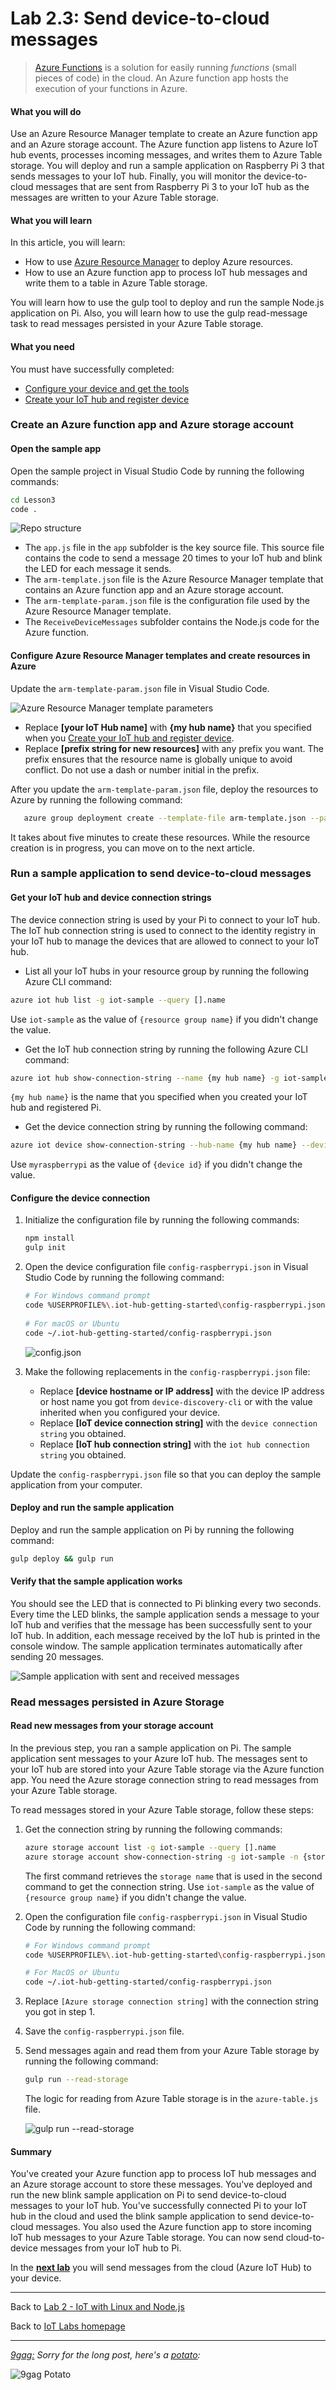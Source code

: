 # Lab 2.3: Send device-to-cloud messages

> [Azure Functions](https://docs.microsoft.com/en-us/azure/azure-functions/functions-overview) is a solution for easily running *functions* (small pieces of code) in the cloud. An Azure function app hosts the execution of your functions in Azure.

#### What you will do
Use an Azure Resource Manager template to create an Azure function app and an Azure storage account. The Azure function app listens to Azure IoT hub events, processes incoming messages, and writes them to Azure Table storage. You will deploy and run a sample application on Raspberry Pi 3 that sends messages to your IoT hub. Finally, you will monitor the device-to-cloud messages that are sent from Raspberry Pi 3 to your IoT hub as the messages are written to your Azure Table storage.

#### What you will learn
In this article, you will learn:

* How to use [Azure Resource Manager](https://docs.microsoft.com/en-us/azure/azure-resource-manager/resource-group-overview) to deploy Azure resources.
* How to use an Azure function app to process IoT hub messages and write them to a table in Azure Table storage.

You will learn how to use the gulp tool to deploy and run the sample Node.js application on Pi.
Also, you will learn how to use the gulp read-message task to read messages persisted in your Azure Table storage.

#### What you need
You must have successfully completed:
* [Configure your device and get the tools](/content/lab-2-configure-your-device-and-get-the-tools.md)
* [Create your IoT hub and register device](/content/lab-2-2-create-your-iot-hub-and-register-device.md)


### Create an Azure function app and Azure storage account 

#### Open the sample app
Open the sample project in Visual Studio Code by running the following commands:

```bash
cd Lesson3
code .
```

![Repo structure](/images/lab2_repo_structure.png)

* The `app.js` file in the `app` subfolder is the key source file. This source file contains the code to send a message 20 times to your IoT hub and blink the LED for each message it sends.
* The `arm-template.json` file is the Azure Resource Manager template that contains an Azure function app and an Azure storage account.
* The `arm-template-param.json` file is the configuration file used by the Azure Resource Manager template.
* The `ReceiveDeviceMessages` subfolder contains the Node.js code for the Azure function.

#### Configure Azure Resource Manager templates and create resources in Azure
Update the `arm-template-param.json` file in Visual Studio Code.

![Azure Resource Manager template parameters](/images/lab2_arm_para.png)

* Replace **[your IoT Hub name]** with **{my hub name}** that you specified when you [Create your IoT hub and register device](/content/lab-2-2-create-your-iot-hub-and-register-device.md).
* Replace **[prefix string for new resources]** with any prefix you want. The prefix ensures that the resource name is globally unique to avoid conflict. Do not use a dash or number initial in the prefix.

After you update the `arm-template-param.json` file, deploy the resources to Azure by running the following command:

```bash
   azure group deployment create --template-file arm-template.json --parameters @arm-template-param.json -g iot-sample
```

It takes about five minutes to create these resources. While the resource creation is in progress, you can move on to the next article.

### Run a sample application to send device-to-cloud messages

#### Get your IoT hub and device connection strings
The device connection string is used by your Pi to connect to your IoT hub. The IoT hub connection string is used to connect to the identity registry in your IoT hub to manage the devices that are allowed to connect to your IoT hub. 

* List all your IoT hubs in your resource group by running the following Azure CLI command:

```bash
azure iot hub list -g iot-sample --query [].name
```

Use `iot-sample` as the value of `{resource group name}` if you didn't change the value.

* Get the IoT hub connection string by running the following Azure CLI command:

```bash
azure iot hub show-connection-string --name {my hub name} -g iot-sample
```

`{my hub name}` is the name that you specified when you created your IoT hub and registered Pi.

* Get the device connection string by running the following command:

```bash
azure iot device show-connection-string --hub-name {my hub name} --device-id myraspberrypi -g iot-sample
```

Use `myraspberrypi` as the value of `{device id}` if you didn't change the value.

#### Configure the device connection
1. Initialize the configuration file by running the following commands:
   
   ```bash
   npm install
   gulp init
   ```
2. Open the device configuration file `config-raspberrypi.json` in Visual Studio Code by running the following command:
   
   ```bash
   # For Windows command prompt
   code %USERPROFILE%\.iot-hub-getting-started\config-raspberrypi.json
  
   # For macOS or Ubuntu
   code ~/.iot-hub-getting-started/config-raspberrypi.json
   ```
  
   ![config.json](/images/lab2_config.png)
3. Make the following replacements in the `config-raspberrypi.json` file:
   
   * Replace **[device hostname or IP address]** with the device IP address or host name you got from `device-discovery-cli` or with the value inherited when you configured your device.
   * Replace **[IoT device connection string]** with the `device connection string` you obtained.
   * Replace **[IoT hub connection string]** with the `iot hub connection string` you obtained.

Update the `config-raspberrypi.json` file so that you can deploy the sample application from your computer.

#### Deploy and run the sample application
Deploy and run the sample application on Pi by running the following command:

```bash
gulp deploy && gulp run
```

#### Verify that the sample application works
You should see the LED that is connected to Pi blinking every two seconds. Every time the LED blinks, the sample application sends a message to your IoT hub and verifies that the message has been successfully sent to your IoT hub. In addition, each message received by the IoT hub is printed in the console window. The sample application terminates automatically after sending 20 messages.

![Sample application with sent and received messages](/images/lab2_gulp_run.png)


### Read messages persisted in Azure Storage

#### Read new messages from your storage account
In the previous step, you ran a sample application on Pi. The sample application sent messages to your Azure IoT hub. The messages sent to your IoT hub are stored into your Azure Table storage via the Azure function app. You need the Azure storage connection string to read messages from your Azure Table storage.

To read messages stored in your Azure Table storage, follow these steps:

1. Get the connection string by running the following commands:

   ```bash
   azure storage account list -g iot-sample --query [].name
   azure storage account show-connection-string -g iot-sample -n {storage name}
   ```

   The first command retrieves the `storage name` that is used in the second command to get the connection string. Use `iot-sample` as the value of `{resource group name}` if you didn't change the value.
2. Open the configuration file `config-raspberrypi.json` in Visual Studio Code by running the following command:

   ```bash
   # For Windows command prompt
   code %USERPROFILE%\.iot-hub-getting-started\config-raspberrypi.json
   
   # For MacOS or Ubuntu
   code ~/.iot-hub-getting-started/config-raspberrypi.json
   ```
3. Replace `[Azure storage connection string]` with the connection string you got in step 1.
4. Save the `config-raspberrypi.json` file.
5. Send messages again and read them from your Azure Table storage by running the following command:
   
   ```bash
   gulp run --read-storage
   ```
   
   The logic for reading from Azure Table storage is in the `azure-table.js` file.
   
    ![gulp run --read-storage](/images/lab2_gulp_read_message.png)

#### Summary
You've created your Azure function app to process IoT hub messages and an Azure storage account to store these messages. 
You've deployed and run the new blink sample application on Pi to send device-to-cloud messages to your IoT hub. 
You've successfully connected Pi to your IoT hub in the cloud and used the blink sample application to send device-to-cloud messages. You also used the Azure function app to store incoming IoT hub messages to your Azure Table storage. You can now send cloud-to-device messages from your IoT hub to Pi.

In the **[next lab][nextlab]** you will send messages from the cloud (Azure IoT Hub) to your device.

---

Back to [Lab 2 - IoT with Linux and Node.js](/content/lab-2-linux-node-iot.md)

Back to [IoT Labs homepage](/readme.md#labs)

---

*[9gag:](http://9gag.com/) Sorry for  the long post, here's a [potato](https://www.quora.com/What-does-Sorry-for-the-long-post-heres-a-potato-mean-in-9GAG):*

![9gag Potato](/images/potato09.jpg)

[nextlab]: /content/lab-2-4-send-cloud-to-device-messages.md
